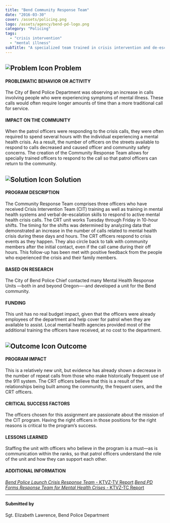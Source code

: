 ```yaml
---
title: "Bend Community Response Team"
date: "2016-03-30"
cover: /assets/policing.png
logo: /assets/agency/bend-pd-logo.png
category: "Policing"
tags:
  - "crisis intervention"
  - "mental illness"
subTitle: "A specialized team trained in crisis intervention and de-escalation respond to crisis events as they occur as well as provide follow-up support."
---
```


## ![Problem Icon](https://github.com/google/material-design-icons/raw/master/alert/1x_web/ic_error_outline_black_48dp.png "Problem") Problem

#### PROBLEMATIC BEHAVIOR OR ACTIVITY

The City of Bend Police Department was observing an increase in calls involving people who were experiencing symptoms of mental illness. These calls would often require longer amounts of time than a more traditional call for service.

#### IMPACT ON THE COMMUNITY

When the patrol officers were responding to the crisis calls, they were often required to spend several hours with the individual experiencing a mental health crisis. As a result, the number of officers on the streets available to respond to calls decreased and caused officer and community safety concerns. The creation of the Community Response Team allows for specially trained officers to respond to the call so that patrol officers can return to the community.

## ![Solution Icon](https://github.com/google/material-design-icons/raw/master/action/1x_web/ic_lightbulb_outline_black_48dp.png "Solution") Solution

#### PROGRAM DESCRIPTION

The Community Response Team comprises three officers who have received Crisis Intervention Team (CIT) training as well as training in mental health systems and verbal de-escalation skills to respond to active mental health crisis calls. The CRT unit works Tuesday through Friday in 10-hour shifts. The timing for the shifts was determined by analyzing data that demonstrated an increase in the number of calls related to mental health crisis during these days and hours. The CRT officers respond to crisis events as they happen. They also circle back to talk with community members after the initial contact, even if the call came during their off hours. This follow-up has been met with positive feedback from the people who experienced the crisis and their family members.

#### BASED ON RESEARCH

The City of Bend Police Chief contacted many Mental Health Response Units —both in and beyond Oregon—-and developed a unit for the Bend community.

#### FUNDING

This unit has no real budget impact, given that the officers were already employees of the department and help cover for patrol when they are available to assist. Local mental health agencies provided most of the additional training the officers have received, at no cost to the department.

## ![Outcome Icon](https://github.com/google/material-design-icons/raw/master/action/1x_web/ic_view_list_black_48dp.png "Outcome") Outcome

#### PROGRAM IMPACT

This is a relatively new unit, but evidence has already shown a decrease in the number of repeat calls from those who make historically frequent use of the 911 system. The CRT officers believe that this is a result of the relationships being built among the community, the frequent users, and the CRT officers.

#### CRITICAL SUCCESS FACTORS

The officers chosen for this assignment are passionate about the mission of the CIT program. Having the right officers in those positions for the right reasons is critical to the program’s success.

#### LESSONS LEARNED

Staffing the unit with officers who believe in the program is a must—as is communication within the ranks, so that patrol officers understand the role of the unit and how they can support each other.

#### ADDITIONAL INFORMATION

[*Bend Police Launch Crisis Response Team* - KTVZ-TV Report](https://www.ktvz.com/news/bend/bend-police-launch-crisis-response-team/69142348)
[*Bend PD Forms Response Team for Mental Health Crises* - KTVZ-TC Report](https://www.ktvz.com/health/bend-pd-forms-response-team-for-mental-health-crises/69150132)

---

#### Submitted by
Sgt. Elizabeth Lawrence, Bend Police Department
